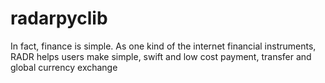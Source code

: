 # radarpyclib
In fact, finance is simple. As one kind of the internet financial instruments, RADR helps users make simple, swift and low cost payment, transfer and global currency exchange
